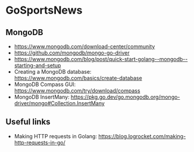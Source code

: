 # GoSportsNews

## MongoDB
- https://www.mongodb.com/download-center/community
- https://github.com/mongodb/mongo-go-driver
- https://www.mongodb.com/blog/post/quick-start-golang--mongodb--starting-and-setup
- Creating a MongoDB database: https://www.mongodb.com/basics/create-database
- MongoDB Compass GUI: https://www.mongodb.com/try/download/compass
- MongoDB InsertMany: https://pkg.go.dev/go.mongodb.org/mongo-driver/mongo#Collection.InsertMany

## Useful links
- Making HTTP requests in Golang: https://blog.logrocket.com/making-http-requests-in-go/
